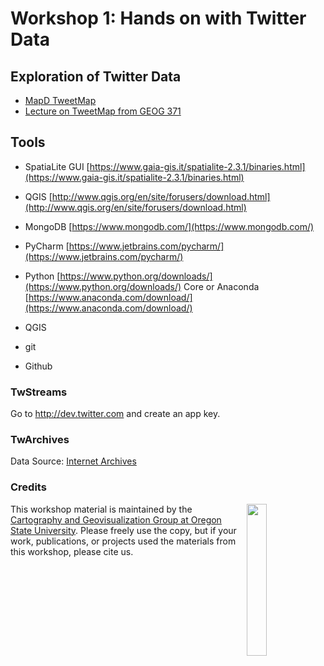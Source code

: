 # Workshop 1: Hands on with Twitter Data

## Exploration of Twitter Data

- [MapD TweetMap](https://www.mapd.com/demos/tweetmap/)
- [Lecture on TweetMap from GEOG 371](tweetmap-osu.herokuapp.com)

## Tools

- SpatiaLite GUI [https://www.gaia-gis.it/spatialite-2.3.1/binaries.html](https://www.gaia-gis.it/spatialite-2.3.1/binaries.html)
- QGIS [http://www.qgis.org/en/site/forusers/download.html](http://www.qgis.org/en/site/forusers/download.html)
- MongoDB [https://www.mongodb.com/](https://www.mongodb.com/)
- PyCharm [https://www.jetbrains.com/pycharm/](https://www.jetbrains.com/pycharm/)
- Python [https://www.python.org/downloads/](https://www.python.org/downloads/) Core or Anaconda [https://www.anaconda.com/download/](https://www.anaconda.com/download/)

- QGIS
- git
- Github


### TwStreams

Go to http://dev.twitter.com and create an app key.

### TwArchives

Data Source: [Internet Archives](https://archive.org/search.php?query=ArchiveTeam+JSON+Download+of+Twitter+Stream&sort=-date)


### Credits
<img src="https://github.com/jakobzhao/geog371/raw/master/resources/img/logo.png" width="25%" height="25%" align="right" />This workshop material is maintained by the [Cartography and Geovisualization Group at Oregon State University](http://geoviz.ceoas.oregonstate.edu). Please freely use the copy, but if your work, publications, or projects used the materials from this workshop, please cite us.
